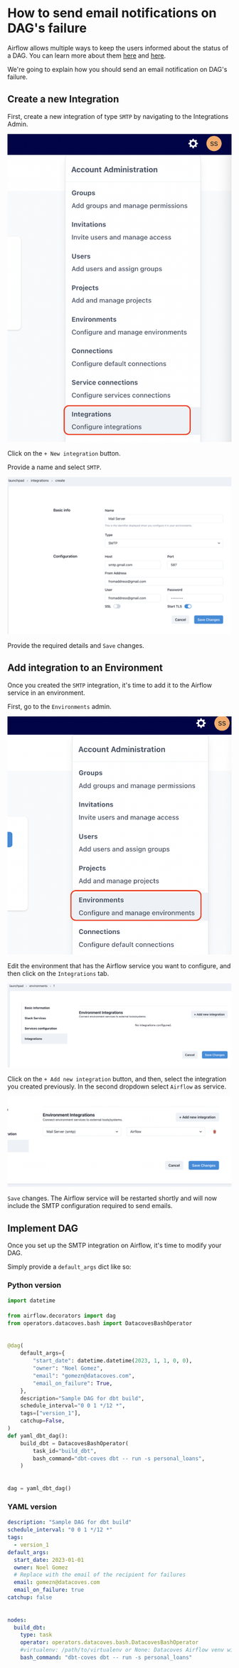 # How to send email notifications on DAG's failure

Airflow allows multiple ways to keep the users informed about the status of a DAG. You can learn more about them [here](https://www.bhavaniravi.com/apache-airflow/sending-emails-from-airflow) and [here](https://naiveskill.com/send-email-from-airflow/).

We're going to explain how you should send an email notification on DAG's failure.

## Create a new Integration

First, create a new integration of type `SMTP` by navigating to the Integrations Admin.

![Integrations Admin](./assets/admin_integrations.png)

Click on the `+ New integration` button.

Provide a name and select `SMTP`.

![Save Integration](./assets/save_smtp_integration.png)

Provide the required details and `Save` changes.

## Add integration to an Environment

Once you created the `SMTP` integration, it's time to add it to the Airflow service in an environment.

First, go to the `Environments` admin.

![Environments admin](./assets/environments_admin.png)

Edit the environment that has the Airflow service you want to configure, and then click on the `Integrations` tab.

![Edit integrations](./assets/edit_integrations.png)

Click on the `+ Add new integration` button, and then, select the integration you created previously. In the second dropdown select `Airflow` as service.

![Add integration](./assets/add_smtp_integration.png)

`Save` changes. The Airflow service will be restarted shortly and will now include the SMTP configuration required to send emails.

## Implement DAG

Once you set up the SMTP integration on Airflow, it's time to modify your DAG.

Simply provide a `default_args` dict like so:

### Python version

```python
import datetime

from airflow.decorators import dag
from operators.datacoves.bash import DatacovesBashOperator


@dag(
    default_args={
        "start_date": datetime.datetime(2023, 1, 1, 0, 0),
        "owner": "Noel Gomez",
        "email": "gomezn@datacoves.com",
        "email_on_failure": True,
    },
    description="Sample DAG for dbt build",
    schedule_interval="0 0 1 */12 *",
    tags=["version_1"],
    catchup=False,
)
def yaml_dbt_dag():
    build_dbt = DatacovesBashOperator(
        task_id="build_dbt",
        bash_command="dbt-coves dbt -- run -s personal_loans",
    )


dag = yaml_dbt_dag()
```

### YAML version

```yaml
description: "Sample DAG for dbt build"
schedule_interval: "0 0 1 */12 *"
tags:
  - version_1
default_args:
  start_date: 2023-01-01
  owner: Noel Gomez
  # Replace with the email of the recipient for failures
  email: gomezn@datacoves.com
  email_on_failure: true
catchup: false


nodes:
  build_dbt:
    type: task
    operator: operators.datacoves.bash.DatacovesBashOperator
    #virtualenv: /path/to/virtualenv or None: Datacoves Airflow venv will be used
    bash_command: "dbt-coves dbt -- run -s personal_loans"
```
